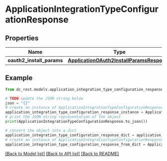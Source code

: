 # ApplicationIntegrationTypeConfigurationResponse


## Properties

Name | Type | Description | Notes
------------ | ------------- | ------------- | -------------
**oauth2_install_params** | [**ApplicationOAuth2InstallParamsResponse**](ApplicationOAuth2InstallParamsResponse.md) |  | [optional] 

## Example

```python
from dc_rest.models.application_integration_type_configuration_response import ApplicationIntegrationTypeConfigurationResponse

# TODO update the JSON string below
json = "{}"
# create an instance of ApplicationIntegrationTypeConfigurationResponse from a JSON string
application_integration_type_configuration_response_instance = ApplicationIntegrationTypeConfigurationResponse.from_json(json)
# print the JSON string representation of the object
print(ApplicationIntegrationTypeConfigurationResponse.to_json())

# convert the object into a dict
application_integration_type_configuration_response_dict = application_integration_type_configuration_response_instance.to_dict()
# create an instance of ApplicationIntegrationTypeConfigurationResponse from a dict
application_integration_type_configuration_response_from_dict = ApplicationIntegrationTypeConfigurationResponse.from_dict(application_integration_type_configuration_response_dict)
```
[[Back to Model list]](../README.md#documentation-for-models) [[Back to API list]](../README.md#documentation-for-api-endpoints) [[Back to README]](../README.md)


